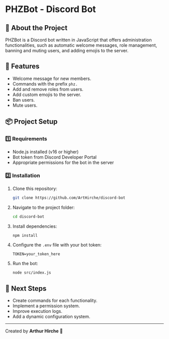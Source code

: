 # PHZBot - Discord Bot

## 📌 About the Project

PHZBot is a Discord bot written in JavaScript that offers administration functionalities, such as automatic welcome messages, role management, banning and muting users, and adding emojis to the server.

## 🚀 Features

- Welcome message for new members.
- Commands with the prefix `phz.`
- Add and remove roles from users.
- Add custom emojis to the server.
- Ban users.
- Mute users.

## 📦 Project Setup

### 1️⃣ Requirements

- Node.js installed (v16 or higher)
- Bot token from Discord Developer Portal
- Appropriate permissions for the bot in the server

### 2️⃣ Installation

1. Clone this repository:
   ```sh
   git clone https://github.com/ArtHirche/discord-bot
   ```
2. Navigate to the project folder:
   ```sh
   cd discord-bot
   ```
3. Install dependencies:
   ```sh
   npm install
   ```
4. Configure the `.env` file with your bot token:
   ```plaintext
   TOKEN=your_token_here
   ```
5. Run the bot:
   ```sh
   node src/index.js
   ```

## 🎯 Next Steps

- Create commands for each functionality.
- Implement a permission system.
- Improve execution logs.
- Add a dynamic configuration system.

---

Created by **Arthur Hirche** 🚀

